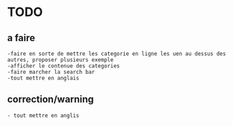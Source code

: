 # TODO
  ## a faire
    -faire en sorte de mettre les categorie en ligne les uen au dessus des autres, proposer plusieurs exemple
    -afficher le contenue des categories  
    -faire marcher la search bar
    -tout mettre en anglais
  
  ## correction/warning
    - tout mettre en anglis
  
